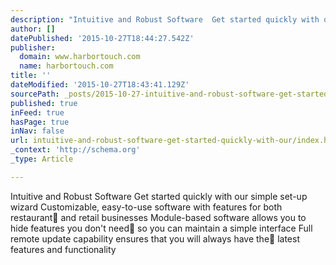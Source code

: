 ```yaml
---
description: "Intuitive and Robust Software  Get started quickly with our simple set-up wizard Customizable, easy-to-use software with features for both restaurant\x03 and retai"
author: []
datePublished: '2015-10-27T18:44:27.542Z'
publisher:
  domain: www.harbortouch.com
  name: harbortouch.com
title: ''
dateModified: '2015-10-27T18:43:41.129Z'
sourcePath: _posts/2015-10-27-intuitive-and-robust-software-get-started-quickly-with-our.md
published: true
inFeed: true
hasPage: true
inNav: false
url: intuitive-and-robust-software-get-started-quickly-with-our/index.html
_context: 'http://schema.org'
_type: Article

---
```

Intuitive and Robust Software Get started quickly with our simple set-up wizard Customizable, easy-to-use software with features for both restaurant and retail businesses Module-based software allows you to hide features you don't need so you can maintain a simple interface Full remote update capability ensures that you will always have the latest features and functionality